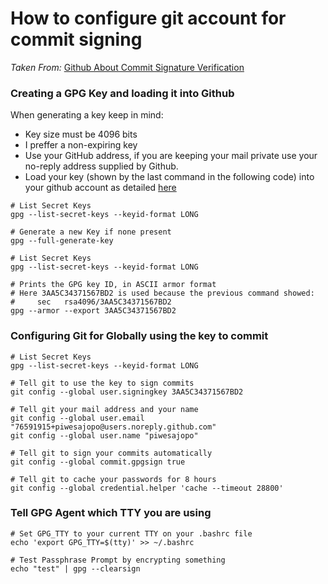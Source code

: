 # How to configure git account for commit signing

*Taken From:* [Github About Commit Signature Verification](https://docs.github.com/en/free-pro-team@latest/github/authenticating-to-github/about-commit-signature-verification)

### Creating a GPG Key and loading it into Github

When generating a key keep in mind:
- Key size must be 4096 bits
- I preffer a non-expiring key
- Use your GitHub address, if you are keeping your mail private use your no-reply address supplied by Github.
- Load your key (shown by the last command in the following code) into your github account as detailed [here](https://docs.github.com/en/free-pro-team@latest/github/authenticating-to-github/adding-a-new-gpg-key-to-your-github-account)

```
# List Secret Keys
gpg --list-secret-keys --keyid-format LONG

# Generate a new Key if none present
gpg --full-generate-key

# List Secret Keys
gpg --list-secret-keys --keyid-format LONG

# Prints the GPG key ID, in ASCII armor format
# Here 3AA5C34371567BD2 is used because the previous command showed: 
#     sec   rsa4096/3AA5C34371567BD2
gpg --armor --export 3AA5C34371567BD2
```

### Configuring Git for Globally using the key to commit

```
# List Secret Keys
gpg --list-secret-keys --keyid-format LONG

# Tell git to use the key to sign commits
git config --global user.signingkey 3AA5C34371567BD2

# Tell git your mail address and your name
git config --global user.email "76591915+piwesajopo@users.noreply.github.com"
git config --global user.name "piwesajopo"

# Tell git to sign your commits automatically
git config --global commit.gpgsign true

# Tell git to cache your passwords for 8 hours
git config --global credential.helper 'cache --timeout 28800'
```

### Tell GPG Agent which TTY you are using

```
# Set GPG_TTY to your current TTY on your .bashrc file
echo 'export GPG_TTY=$(tty)' >> ~/.bashrc

# Test Passphrase Prompt by encrypting something
echo "test" | gpg --clearsign
```
